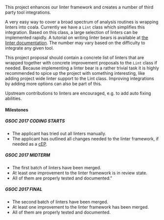 This project enhances our linter framework and creates a number
of third party tool integrations.

A very easy way to cover a broad spectrum of analysis routines
is wrapping linters into coala. Currently we have a `Lint` class which
simplifies this integration. Based on this class, a large selection of
linters can be implemented rapidly. A tutorial on writing linter bears
is available at [the linter documentation](http://api.coala.io/en/latest/Developers/Writing_Linter_Bears.html).
The number may vary based on the difficulty to integrate any given tool.

This project proposal should contain a concrete list of linters that are
wrapped together with concrete improvement proposals to the `Lint` class
if needed. Because implementing a linter bear is a rather trivial task it is
highly recommended to spice up the project with something interesting,
like adding project wide linter support to the Lint class. Improving
integrations by adding more options can also be part of this.

Upstream contributions to linters are encouraged, e.g. to add auto fixing
abilities.

#### Milestones

##### GSOC 2017 CODING STARTS

* The applicant has tried out all linters manually.
* The applicant has outlined all changes needed to the linter
  framework, if needed as a [cEP](https://coala.io/cep).

##### GSOC 2017 MIDTERM

* The first batch of linters have been merged.
* At least one improvement to the linter framework is in review state.
* All of them are properly tested and documented."

##### GSOC 2017 FINAL

* The second batch of linters have been merged.
* At least one improvement to the linter framework has been merged.
* All of them are properly tested and documented.
